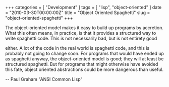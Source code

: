 +++
categories = [ "Development" ]
tags = [ "lisp", "object-oriented" ]
date = "2010-03-30T00:00:00Z"
title = "Object Oriented Spaghetti"
slug = "object-oriented-spaghetti"
+++

The object-oriented model makes it easy to build up programs by accretion.
What this often means, in practice, is that it provides a structured way to
write spaghetti code. This is not necessarily bad, but is not entirety good
<!--more-->
either. A lot of the code in the real world is spaghetti code, and this is
probably not going to change soon. For programs that would have ended up as
spaghetti anyway, the object-oriented model is good; they will at least be
structured spaghetti. But for programs that might otherwise have avoided this
fate, object oriented abstractions could be more dangerous than useful.

-- Paul Graham "ANSI Common Lisp"

